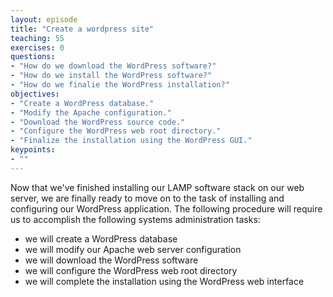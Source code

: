 ```yaml
---
layout: episode
title: "Create a wordpress site"
teaching: 55
exercises: 0
questions:
- "How do we download the WordPress software?"
- "How do we install the WordPress software?"
- "How do we finalie the WordPress installation?"
objectives:
- "Create a WordPress database."
- "Modify the Apache configuration."
- "Download the WordPress source code."
- "Configure the WordPress web root directory."
- "Finalize the installation using the WordPress GUI."
keypoints:
- ""
---
```


Now that we've finished installing our LAMP software stack on our web server, we are finally ready to move on to the task of installing and configuring our WordPress application. The following procedure will require us to accomplish the following systems administration tasks:  

- we will create a WordPress database  
- we will modify our Apache web server configuration
- we will download the WordPress software
- we will configure the WordPress web root directory  
- we will complete the installation using the WordPress web interface
